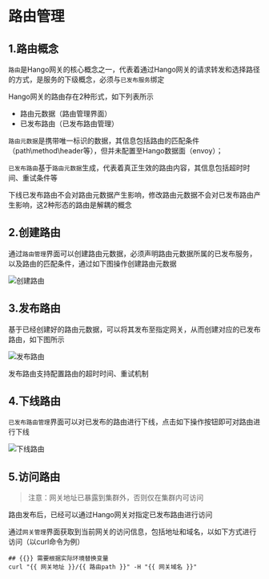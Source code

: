 # 路由管理

## 1.路由概念

`路由`是Hango网关的核心概念之一，代表着通过Hango网关的请求转发和选择路径的方式，是服务的下级概念，必须与`已发布服务`绑定

Hango网关的路由存在2种形式，如下列表所示

- 路由元数据（路由管理界面）
- 已发布路由（已发布路由管理）

`路由元数据`是携带唯一标识的数据，其信息包括路由的匹配条件（path\method\header等），但并未配置至Hango数据面（envoy）；

`已发布路由`基于`路由元数据`生成，代表着真正生效的路由内容，其信息包括超时时间、重试条件等

下线已发布路由不会对路由元数据产生影响，修改路由元数据不会对已发布路由产生影响，这2种形态的路由是解耦的概念

## 2.创建路由

通过`路由管理`界面可以创建路由元数据，必须声明路由元数据所属的已发布服务，以及路由的匹配条件，通过如下图操作创建路由元数据

![创建路由](../imgs/创建路由.png)

## 3.发布路由

基于已经创建好的路由元数据，可以将其发布至指定网关，从而创建对应的已发布路由，如下图所示

![发布路由](../imgs/发布路由.png)

发布路由支持配置路由的超时时间、重试机制

## 4.下线路由

`已发布路由管理`界面可以对已发布的路由进行下线，点击如下操作按钮即可对路由进行下线

![下线路由](../imgs/下线路由.png)

## 5.访问路由

> 注意：网关地址已暴露到集群外，否则仅在集群内可访问

路由发布后，已经可以通过Hango网关对指定已发布路由进行访问

通过`网关管理`界面获取到当前网关的访问信息，包括地址和域名，以如下方式进行访问（以curl命令为例）

```shell
## {{}} 需要根据实际环境替换变量
curl "{{ 网关地址 }}/{{ 路由path }}" -H "{{ 网关域名 }}"
```
